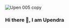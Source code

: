 ![Upen 005 copy](https://user-images.githubusercontent.com/49458562/132085798-cde1596a-3cb4-4bff-ba43-e9a511c6120c.jpg)

### Hi there 👋, I am Upendra

<!--
**upendrabhattarai/upendrabhattarai** is a ✨ _special_ ✨ repository because its `README.md` (this file) appears on your GitHub profile.

Here are some ideas to get you started:

- 🔭 I’m currently working on ...
- 🌱 I’m currently learning ...
- 👯 I’m looking to collaborate on ...
- 🤔 I’m looking for help with ...
- 💬 Ask me about ...
- 📫 How to reach me: ...
- 😄 Pronouns: ...
- ⚡ Fun fact: ...
-->
